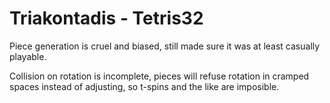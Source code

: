# Triakontadis - Tetris32

Piece generation is cruel and biased, still made sure it was at least casually playable.

Collision on rotation is incomplete, pieces will refuse rotation in cramped spaces instead of adjusting, so t-spins and the like are imposible.
